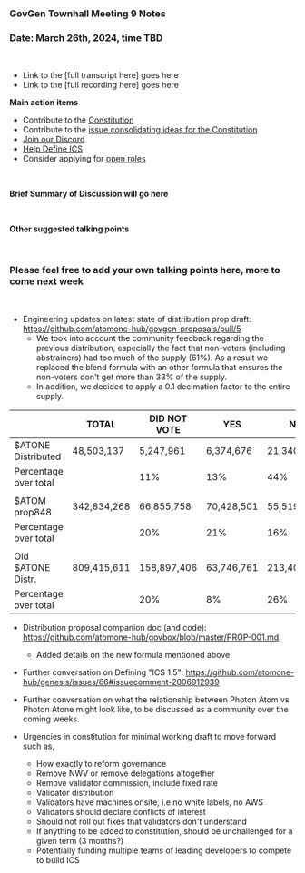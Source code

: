 ### **GovGen Townhall Meeting 9 Notes**

### Date: March 26th, 2024, time TBD
<br> 

- Link to the [full transcript here] goes here
- Link to the [full recording here] goes here

**Main action items**

- Contribute to the [Constitution](https://github.com/atomone-hub/genesis/blob/a9b9d9d5a2440fb623d3bad3c672ae4754377b00/CONSTITUTION.md)
- Contribute to the [issue consolidating ideas for the Constitution](https://github.com/atomone-hub/genesis/issues/136)
- [Join our Discord](https://discord.gg/atomone)
- [Help Define ICS](https://github.com/atomone-hub/genesis/issues/66)
- Consider applying for [open roles](https://jobs.lever.co/allinbits)
 
<br> 

**Brief Summary of Discussion will go here**

<br>

**Other suggested talking points**


<br> 

### Please feel free to add your own talking points here, more to come next week

<br>

- Engineering updates on latest state of distribution prop draft: https://github.com/atomone-hub/govgen-proposals/pull/5
    - We took into account the community feedback regarding the previous
      distribution, especially the fact that non-voters (including abstrainers)
      had too much of the supply (61%). As a result we replaced the blend
      formula with an other formula that ensures the non-voters don't get more
      than 33% of the supply.
    - In addition, we decided to apply a 0.1 decimation factor to the entire
      supply.

|                       |   TOTAL     | DID NOT VOTE |    YES     |     NO     | NOWITHVETO |  ABSTAIN   | NOT STAKED  |
|-----------------------|-------------|--------------|------------|------------|------------|------------|-------------|
| $ATONE Distributed    | 48,503,137  |    5,247,961 | 6,374,676  | 21,340,439 |  4,791,114 | 2,849,864  |  7,899,084  |
| Percentage over total |             | 11%          | 13%        | 44%        | 10%        | 6%         | 16%         |
|                       |             |              |            |            |            |            |             |
| $ATOM prop848         | 342,834,268 |   66,855,758 | 70,428,501 | 55,519,213 | 11,664,818 | 35,679,919 | 102,686,059 |
| Percentage over total |             | 20%          | 21%        | 16%        | 3%         | 10%        | 30%         |
|                       |             |              |            |            |            |            |             |
| Old $ATONE Distr.     | 809,415,611 |  158,897,406 | 63,746,761 | 213,404,392 | 47,911,135 | 86,287,988 | 239,167,930 |
| Percentage over total |             | 20%          | 8%         | 26%         | 6%         | 11%        | 30%         |




- Distribution proposal companion doc (and code): https://github.com/atomone-hub/govbox/blob/master/PROP-001.md
    - Added details on the new formula mentioned above
- Further conversation on Defining "ICS 1.5": https://github.com/atomone-hub/genesis/issues/66#issuecomment-2006912939
- Further conversation on what the relationship between Photon Atom vs Photon Atone might look like, to be discussed as a community over the coming weeks. 

- Urgencies in constitution for minimal working draft to move forward such as,
  - How exactly to reform governance
  - Remove NWV or remove delegations altogether
  - Remove validator commission, include fixed rate
  - Validator distribution
  - Validators have machines onsite, i.e no white labels, no AWS
  - Validators should declare conflicts of interest
  - Should not roll out fixes that validators don't understand
  - If anything to be added to constitution, should be unchallenged for a given term (3 months?)
  - Potentially funding multiple teams of leading developers to compete to build ICS
